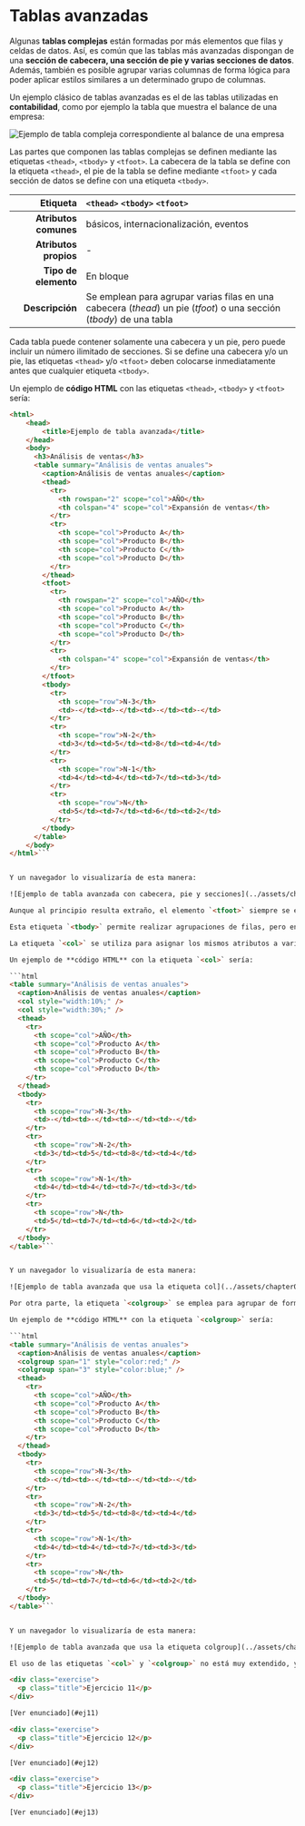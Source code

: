 # Tablas avanzadas

Algunas **tablas complejas** están formadas por más elementos que filas y celdas de datos. Así, es común que las tablas más avanzadas dispongan de una **sección de cabecera, una sección de pie y varias secciones de datos**. Además, también es posible agrupar varias columnas de forma lógica para poder aplicar estilos similares a un determinado grupo de columnas.

Un ejemplo clásico de tablas avanzadas es el de las tablas utilizadas en **contabilidad**, como por ejemplo la tabla que muestra el balance de una empresa:

![Ejemplo de tabla compleja correspondiente al balance de una empresa](../assets/chapter08/tabla_balance.png)

Las partes que componen las tablas complejas se definen mediante las etiquetas `<thead>`, `<tbody>` y `<tfoot>`. La cabecera de la tabla se define con la etiqueta `<thead>`, el pie de la tabla se define mediante `<tfoot>` y cada sección de datos se define con una etiqueta `<tbody>`.

| Etiqueta              | `<thead>` `<tbody>` `<tfoot>`    |
| --------------------: | :------------- |
| **Atributos comunes** | básicos, internacionalización, eventos |
| **Atributos propios** | - |
| **Tipo de elemento**  | En bloque |
| **Descripción**       | Se emplean para agrupar varias filas en una cabecera (*thead*) un pie (*tfoot*) o una sección (*tbody*) de una tabla |

Cada tabla puede contener solamente una cabecera y un pie, pero puede incluir un número ilimitado de secciones. Si se define una cabecera y/o un pie, las etiquetas `<thead>` y/o `<tfoot>` deben colocarse inmediatamente antes que cualquier etiqueta `<tbody>`.

Un ejemplo de **código HTML** con las etiquetas `<thead>`, `<tbody>` y `<tfoot>` sería:

```html
<html>
    <head>
        <title>Ejemplo de tabla avanzada</title>
    </head>
    <body>
      <h3>Análisis de ventas</h3>
      <table summary="Análisis de ventas anuales">
        <caption>Análisis de ventas anuales</caption>
        <thead>
          <tr>
            <th rowspan="2" scope="col">AÑO</th>
            <th colspan="4" scope="col">Expansión de ventas</th>
          </tr>
          <tr>
            <th scope="col">Producto A</th>
            <th scope="col">Producto B</th>
            <th scope="col">Producto C</th>
            <th scope="col">Producto D</th>
          </tr>
        </thead>
        <tfoot>
          <tr>
            <th rowspan="2" scope="col">AÑO</th>
            <th scope="col">Producto A</th>
            <th scope="col">Producto B</th>
            <th scope="col">Producto C</th>
            <th scope="col">Producto D</th>
          </tr>
          <tr>
            <th colspan="4" scope="col">Expansión de ventas</th>
          </tr>
        </tfoot>
        <tbody>
          <tr>
            <th scope="row">N-3</th>
            <td>-</td><td>-</td><td>-</td><td>-</td>
          </tr>
          <tr>
            <th scope="row">N-2</th>
            <td>3</td><td>5</td><td>8</td><td>4</td>
          </tr>
          <tr>
            <th scope="row">N-1</th>
            <td>4</td><td>4</td><td>7</td><td>3</td>
          </tr>
          <tr>
            <th scope="row">N</th>
            <td>5</td><td>7</td><td>6</td><td>2</td>
          </tr>
        </tbody>
      </table>
    </body>
</html>```


Y un navegador lo visualizaría de esta manera:

![Ejemplo de tabla avanzada con cabecera, pie y secciones](../assets/chapter08/tabla_avanzada.png)

Aunque al principio resulta extraño, el elemento `<tfoot>` siempre se escribe antes que cualquier elemento `<tbody>` en el código HTML. De hecho, si la etiqueta `<tfoot>` aparece después de un elemento `<tbody>`, la página no se considera válida.

Esta etiqueta `<tbody>` permite realizar agrupaciones de filas, pero en ocasiones se necesitan agrupar columnas. Aunque su uso no es muy común, HTML define dos **etiquetas similares para agrupar columnas**: `<col>` y `<colgroup>`.

La etiqueta `<col>` se utiliza para asignar los mismos atributos a varias columnas de forma simultánea. De esta forma, la etiqueta `<col>` no agrupa columnas, sino que sólo asigna atributos comunes a varias columnas.

Un ejemplo de **código HTML** con la etiqueta `<col>` sería:

```html
<table summary="Análisis de ventas anuales">
  <caption>Análisis de ventas anuales</caption>
  <col style="width:10%;" />
  <col style="width:30%;" />
  <thead>
    <tr>
      <th scope="col">AÑO</th>
      <th scope="col">Producto A</th>
      <th scope="col">Producto B</th>
      <th scope="col">Producto C</th>
      <th scope="col">Producto D</th>
    </tr>
  </thead>
  <tbody>
    <tr>
      <th scope="row">N-3</th>
      <td>-</td><td>-</td><td>-</td><td>-</td>
    </tr>
    <tr>
      <th scope="row">N-2</th>
      <td>3</td><td>5</td><td>8</td><td>4</td>
    </tr>
    <tr>
      <th scope="row">N-1</th>
      <td>4</td><td>4</td><td>7</td><td>3</td>
    </tr>
    <tr>
      <th scope="row">N</th>
      <td>5</td><td>7</td><td>6</td><td>2</td>
    </tr>
  </tbody>
</table>```


Y un navegador lo visualizaría de esta manera:

![Ejemplo de tabla avanzada que usa la etiqueta col](../assets/chapter08/tabla_avanzada_col.png)

Por otra parte, la etiqueta `<colgroup>` se emplea para agrupar de forma estructural varias columnas de la tabla. La forma habitual de indicar el número de columnas que abarca la agrupación es utilizar el atributo `span`, que establece el número de columnas de cada agrupación.

Un ejemplo de **código HTML** con la etiqueta `<colgroup>` sería:

```html
<table summary="Análisis de ventas anuales">
  <caption>Análisis de ventas anuales</caption>
  <colgroup span="1" style="color:red;" />
  <colgroup span="3" style="color:blue;" />
  <thead>
    <tr>
      <th scope="col">AÑO</th>
      <th scope="col">Producto A</th>
      <th scope="col">Producto B</th>
      <th scope="col">Producto C</th>
      <th scope="col">Producto D</th>
    </tr>
  </thead>
  <tbody>
    <tr>
      <th scope="row">N-3</th>
      <td>-</td><td>-</td><td>-</td><td>-</td>
    </tr>
    <tr>
      <th scope="row">N-2</th>
      <td>3</td><td>5</td><td>8</td><td>4</td>
    </tr>
    <tr>
      <th scope="row">N-1</th>
      <td>4</td><td>4</td><td>7</td><td>3</td>
    </tr>
    <tr>
      <th scope="row">N</th>
      <td>5</td><td>7</td><td>6</td><td>2</td>
    </tr>
  </tbody>
</table>```


Y un navegador lo visualizaría de esta manera:

![Ejemplo de tabla avanzada que usa la etiqueta colgroup](../assets/chapter08/tabla_avanzada_colgroup.png)

El uso de las etiquetas `<col>` y `<colgroup>` no está muy extendido, ya que la mayoría de navegadores no soportan muchas de sus funcionalidades.

<div class="exercise">
  <p class="title">Ejercicio 11</p>
</div>

[Ver enunciado](#ej11)

<div class="exercise">
  <p class="title">Ejercicio 12</p>
</div>

[Ver enunciado](#ej12)

<div class="exercise">
  <p class="title">Ejercicio 13</p>
</div>

[Ver enunciado](#ej13)
